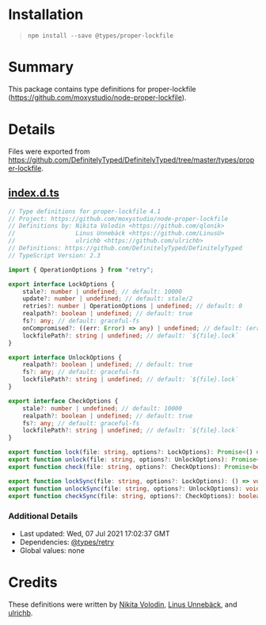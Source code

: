 # Installation
> `npm install --save @types/proper-lockfile`

# Summary
This package contains type definitions for proper-lockfile (https://github.com/moxystudio/node-proper-lockfile).

# Details
Files were exported from https://github.com/DefinitelyTyped/DefinitelyTyped/tree/master/types/proper-lockfile.
## [index.d.ts](https://github.com/DefinitelyTyped/DefinitelyTyped/tree/master/types/proper-lockfile/index.d.ts)
````ts
// Type definitions for proper-lockfile 4.1
// Project: https://github.com/moxystudio/node-proper-lockfile
// Definitions by: Nikita Volodin <https://github.com/qlonik>
//                 Linus Unnebäck <https://github.com/LinusU>
//                 ulrichb <https://github.com/ulrichb>
// Definitions: https://github.com/DefinitelyTyped/DefinitelyTyped
// TypeScript Version: 2.3

import { OperationOptions } from "retry";

export interface LockOptions {
    stale?: number | undefined; // default: 10000
    update?: number | undefined; // default: stale/2
    retries?: number | OperationOptions | undefined; // default: 0
    realpath?: boolean | undefined; // default: true
    fs?: any; // default: graceful-fs
    onCompromised?: ((err: Error) => any) | undefined; // default: (err) => throw err
    lockfilePath?: string | undefined; // default: `${file}.lock`
}

export interface UnlockOptions {
    realpath?: boolean | undefined; // default: true
    fs?: any; // default: graceful-fs
    lockfilePath?: string | undefined; // default: `${file}.lock`
}

export interface CheckOptions {
    stale?: number | undefined; // default: 10000
    realpath?: boolean | undefined; // default: true
    fs?: any; // default: graceful-fs
    lockfilePath?: string | undefined; // default: `${file}.lock`
}

export function lock(file: string, options?: LockOptions): Promise<() => Promise<void>>;
export function unlock(file: string, options?: UnlockOptions): Promise<void>;
export function check(file: string, options?: CheckOptions): Promise<boolean>;

export function lockSync(file: string, options?: LockOptions): () => void;
export function unlockSync(file: string, options?: UnlockOptions): void;
export function checkSync(file: string, options?: CheckOptions): boolean;

````

### Additional Details
 * Last updated: Wed, 07 Jul 2021 17:02:37 GMT
 * Dependencies: [@types/retry](https://npmjs.com/package/@types/retry)
 * Global values: none

# Credits
These definitions were written by [Nikita Volodin](https://github.com/qlonik), [Linus Unnebäck](https://github.com/LinusU), and [ulrichb](https://github.com/ulrichb).
